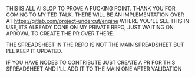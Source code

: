 THIS IS ALL AI SLOP TO PROVE A FUCKING POINT. THANK YOU FOR COMING TO MY TED TALK.
THERE WILL BE AN IMPLEMENTATION OVER AT https://gitlab.com/project-undercut/engine WHERE YOU'LL SEE THIS IN USE, ITS ALREADY DONE ON MY PRIVATE REPO, JUST WAITING ON APROVAL TO CREATE THE PR OVER THERE.

THE SPREADSHEET IN THE REPO IS NOT THE MAIN SPREADSHEET BUT I'LL KEEP IT UPDATED.

IF YOU HAVE NODES TO CONTRIBUTE JUST CREATE A PR FOR THIS SPREADSHEET AND I'LL ADD IT TO THE MAIN ONE AFTER VALIDATION
